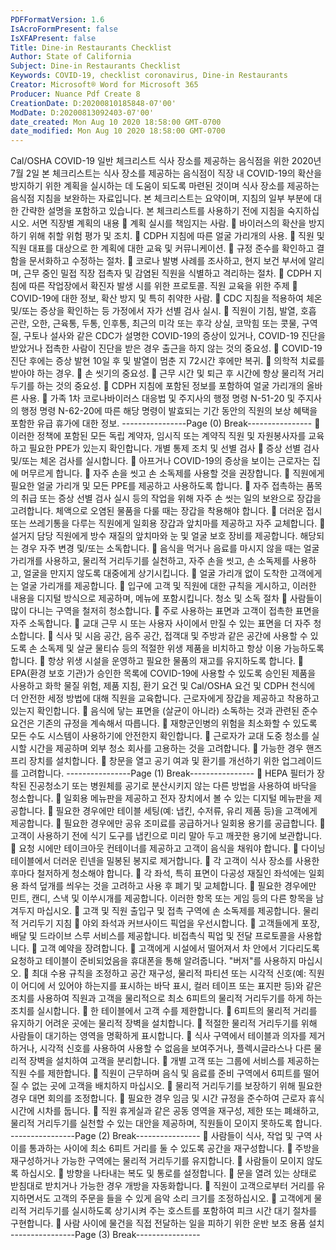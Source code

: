 ```yaml
---
PDFFormatVersion: 1.6
IsAcroFormPresent: false
IsXFAPresent: false
Title: Dine-in Restaurants Checklist
Author: State of California
Subject: Dine-in Restaurants Checklist
Keywords: COVID-19, checklist coronavirus, Dine-in Restaurants
Creator: Microsoft® Word for Microsoft 365
Producer: Nuance Pdf Create 8
CreationDate: D:20200810185848-07'00'
ModDate: D:20200813092403-07'00'
date_created: Mon Aug 10 2020 18:58:00 GMT-0700
date_modified: Mon Aug 10 2020 18:58:00 GMT-0700
---
```

Cal/OSHA COVID-19 일반 체크리스트 
식사 장소를 제공하는 음식점을 위한 
2020년 7월 2일 
본 체크리스트는 식사 장소를 제공하는 음식점이 직장 내 COVID-19의 확산을 방지하기 위한 계획을 
실시하는 데 도움이 되도록 마련된 것이며 식사 장소를 제공하는 음식점 지침을 보완하는 자료입니다. 본 
체크리스트는 요약이며, 지침의 일부 부분에 대한 간략한 설명을 포함하고 있습니다. 본 체크리스트를 
사용하기 전에 지침을 숙지하십시오. 
서면 직장별 계획의 내용 
 계획 실시를 책임지는 사람. 
 바이러스의 확산을 방지하기 위해 취할 위험 평가 및 조치. 
 CDPH 지침에 따른 얼굴 가리개의 사용. 
 직원 및 직원 대표를 대상으로 한 계획에 대한 교육 및 커뮤니케이션. 
 규정 준수를 확인하고 결함을 문서화하고 수정하는 절차. 
 코로나 발병 사례를 조사하고, 현지 보건 부서에 알리며, 근무 중인 밀접 직장 접촉자 및 
감염된 직원을 식별하고 격리하는 절차. 
 CDPH 지침에 따른 작업장에서 확진자 발생 시를 위한 프로토콜. 
직원 교육을 위한 주제 
 COVID-19에 대한 정보, 확산 방지 및 특히 취약한 사람. 
 CDC 지침을 적용하여 체온 및/또는 증상을 확인하는 등 가정에서 자가 선별 검사 실시. 
 직원이 기침, 발열, 호흡 곤란, 오한, 근육통, 두통, 인후통, 최근의 미각 또는 후각 상실, 
코막힘 또는 콧물, 구역질, 구토나 설사와 같은 CDC가 설명한 COVID-19의 증상이 
있거나, COVID-19 진단을 받았거나 접촉한 사람이 진단을 받은 경우 출근을 하지 않는 
것의 중요성. 
 COVID-19 진단 후에는 증상 발현 10일 후 및 발열이 멈춘 지 72시간 후에만 복귀. 
 의학적 치료를 받아야 하는 경우. 
 손 씻기의 중요성. 
 근무 시간 및 퇴근 후 시간에 항상 물리적 거리두기를 하는 것의 중요성. 
 CDPH 지침에 포함된 정보를 포함하여 얼굴 가리개의 올바른 사용. 
 가족 1차 코로나바이러스 대응법 및 주지사의 행정 명령 N-51-20 및 주지사의 행정 명령 
N-62-20에 따른 해당 명령이 발효되는 기간 동안의 직원의 보상 혜택을 포함한 유급
휴가에 대한 정보.
----------------Page (0) Break----------------
 이러한 정책에 포함된 모든 독립 계약자, 임시직 또는 계약직 직원 및 자원봉사자를 
교육하고 필요한 PPE가 있는지 확인합니다. 
개별 통제 조치 및 선별 검사 
 증상 선별 검사 및/또는 체온 검사를 실시합니다. 
 아프거나 COVID-19의 증상을 보이는 근로자는 집에 머무르게 합니다. 
 자주 손을 씻고 손 소독제를 사용할 것을 권장합니다. 
 직원에게 필요한 얼굴 가리개 및 모든 PPE를 제공하고 사용하도록 합니다. 
 자주 접촉하는 품목의 취급 또는 증상 선별 검사 실시 등의 작업을 위해 자주 손 씻는 일의 
보완으로 장갑을 고려합니다. 체액으로 오염된 물품을 다룰 때는 장갑을 착용해야 합니다. 
 더러운 접시 또는 쓰레기통을 다루는 직원에게 일회용 장갑과 앞치마를 제공하고 자주 
교체합니다. 
 설거지 담당 직원에게 방수 재질의 앞치마와 눈 및 얼굴 보호 장비를 제공합니다. 해당되는 
경우 자주 변경 및/또는 소독합니다. 
 음식을 먹거나 음료를 마시지 않을 때는 얼굴 가리개를 사용하고, 물리적 거리두기를 
실천하고, 자주 손을 씻고, 손 소독제를 사용하고, 얼굴을 만지지 않도록 대중에게 
상기시킵니다. 
 얼굴 가리개 없이 도착한 고객에게는 얼굴 가리개를 제공합니다. 
 입구에 고객 및 직원에 대한 규칙을 게시하고, 이러한 내용을 디지털 방식으로 제공하며, 
메뉴에 포함시킵니다. 
청소 및 소독 절차 
 사람들이 많이 다니는 구역을 철저히 청소합니다. 
 주로 사용하는 표면과 고객이 접촉한 표면을 자주 소독합니다. 
 교대 근무 시 또는 사용자 사이에서 만질 수 있는 표면을 더 자주 청소합니다. 
 식사 및 시음 공간, 음주 공간, 접객대 및 주방과 같은 공간에 사용할 수 있도록 손 소독제 
및 살균 물티슈 등의 적절한 위생 제품을 비치하고 항상 이용 가능하도록 합니다. 
 항상 위생 시설을 운영하고 필요한 물품의 재고를 유지하도록 합니다. 
 EPA(환경 보호 기관)가 승인한 목록에 COVID-19에 사용할 수 있도록 승인된 제품을 
사용하고 화학 물질 위험, 제품 지침, 환기 요건 및 Cal/OSHA 요건 및 CDPH 천식에 더 
안전한 세정 방법에 대해 직원을 교육합니다. 근로자에게 장갑을 제공하고 착용하고 
있는지 확인합니다. 
 음식에 닿는 표면을 (살균이 아니라) 소독하는 것과 관련된 준수 요건은 기존의 규정을 
계속해서 따릅니다. 
 재향군인병의 위험을 최소화할 수 있도록 모든 수도 시스템이 사용하기에 안전한지 
확인합니다. 
 근로자가 교대 도중 청소를 실시할 시간을 제공하며 외부 청소 회사를 고용하는 것을 
고려합니다. 
 가능한 경우 핸즈프리 장치를 설치합니다. 
 창문을 열고 공기 여과 및 환기를 개선하기 위한 업그레이드를 고려합니다. 
----------------Page (1) Break----------------
 HEPA 필터가 장착된 진공청소기 또는 병원체를 공기로 분산시키지 않는 다른 방법을 
사용하여 바닥을 청소합니다. 
 일회용 메뉴판을 제공하고 전자 장치에서 볼 수 있는 디지털 메뉴판을 제공합니다. 
 필요한 경우에만 테이블 세팅(예: 냅킨, 수저류, 유리 제품 등)을 고객에게 제공합니다. 
 필요한 경우에만 공유 조미료를 공급하거나 일회용 용기를 공급합니다. 
 고객이 사용하기 전에 식기 도구를 냅킨으로 미리 말아 두고 깨끗한 용기에 보관합니다. 
 요청 시에만 테이크아웃 컨테이너를 제공하고 고객이 음식을 채워야 합니다. 
 다이닝 테이블에서 더러운 린넨을 밀봉된 봉지로 제거합니다. 
 각 고객이 식사 장소를 사용한 후마다 철저하게 청소해야 합니다. 
 각 좌석, 특히 표면이 다공성 재질인 좌석에는 일회용 좌석 덮개를 씌우는 것을 고려하고 
사용 후 폐기 및 교체합니다. 
 필요한 경우에만 민트, 캔디, 스낵 및 이쑤시개를 제공합니다. 이러한 항목 또는 게임 등의 
다른 항목을 남겨두지 마십시오. 
 고객 및 직원 출입구 및 접촉 구역에 손 소독제를 제공합니다. 
물리적 거리두기 지침 
 야외 좌석과 커브사이드 픽업을 우선시합니다. 
 고객들에게 포장, 배달 및 드라이브 스루 서비스를 제공합니다. 비접촉식 픽업 및 전달 
프로토콜을 사용합니다. 
 고객 예약을 장려합니다. 
 고객에게 시설에서 떨어져서 차 안에서 기다리도록 요청하고 테이블이 준비되었음을 
휴대폰을 통해 알려줍니다. "버저"를 사용하지 마십시오. 
 최대 수용 규칙을 조정하고 공간 재구성, 물리적 파티션 또는 시각적 신호(예: 직원이 
어디에 서 있어야 하는지를 표시하는 바닥 표시, 컬러 테이프 또는 표지판 등)와 같은 
조치를 사용하여 직원과 고객을 물리적으로 최소 6피트의 물리적 거리두기를 하게 하는 
조치를 실시합니다. 
 한 테이블에서 고객 수를 제한합니다. 
 6피트의 물리적 거리를 유지하기 어려운 곳에는 물리적 장벽을 설치합니다. 
 적절한 물리적 거리두기를 위해 사람들이 대기하는 영역을 명확하게 표시합니다. 
 식사 구역에서 테이블과 의자를 제거하거나, 시각적 신호를 사용하여 사용할 수 없음을 
보여주거나, 플렉시글라스나 다른 물리적 장벽을 설치하여 고객을 분리합니다. 
 개별 고객 또는 그룹에 서비스를 제공하는 직원 수를 제한합니다. 
 직원이 근무하며 음식 및 음료를 준비 구역에서 6피트를 떨어질 수 없는 곳에 고객을 
배치하지 마십시오. 
 물리적 거리두기를 보장하기 위해 필요한 경우 대면 회의를 조정합니다. 
 필요한 경우 임금 및 시간 규정을 준수하여 근로자 휴식 시간에 시차를 둡니다. 
 직원 휴게실과 같은 공동 영역을 재구성, 제한 또는 폐쇄하고, 물리적 거리두기를 실천할 
수 있는 대안을 제공하며, 직원들이 모이지 못하도록 합니다. 
----------------Page (2) Break----------------
 사람들이 식사, 작업 및 구역 사이를 통과하는 사이에 최소 6피트 거리를 둘 수 있도록 
공간을 재구성합니다. 
 주방을 재구성하거나 가능한 구역에는 물리적 거리두기를 유지합니다. 
 사람들이 모이지 않도록 하십시오. 
 방향을 나타내는 복도 및 통로를 설정합니다. 
 문을 열려 있는 상태로 받침대로 받치거나 가능한 경우 개방을 자동화합니다. 
 직원이 고객으로부터 거리를 유지하면서도 고객의 주문을 들을 수 있게 음악 소리 크기를 
조정하십시오. 
 고객에게 물리적 거리두기를 실시하도록 상기시켜 주는 호스트를 포함하여 피크 시간 
대기 절차를 구현합니다. 
 사람 사이에 물건을 직접 전달하는 일을 피하기 위한 운반 보조 용품 설치 
----------------Page (3) Break----------------
